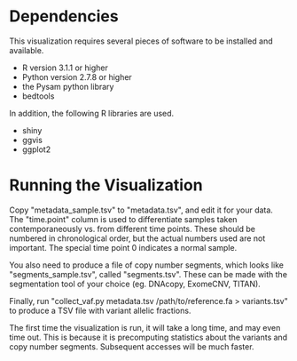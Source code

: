 Dependencies
============

This visualization requires several pieces of software to be installed and
available.

 - R version 3.1.1 or higher
 - Python version 2.7.8 or higher
 - the Pysam python library
 - bedtools

In addition, the following R libraries are used.

 - shiny
 - ggvis
 - ggplot2

Running the Visualization
=========================

Copy "metadata_sample.tsv" to "metadata.tsv", and edit it for your data. The
"time.point" column is used to differentiate samples taken contemporaneously
vs. from different time points.  These should be numbered in chronological
order, but the actual numbers used are not important. The special time point 0
indicates a normal sample.

You also need to produce a file of copy number segments, which looks like
"segments_sample.tsv", called "segments.tsv". These can be made with the
segmentation tool of your choice (eg. DNAcopy, ExomeCNV, TITAN).

Finally, run "collect_vaf.py metadata.tsv /path/to/reference.fa > variants.tsv"
to produce a TSV file with variant allelic fractions.

The first time the visualization is run, it will take a long time, and may even
time out. This is because it is precomputing statistics about the variants and
copy number segments. Subsequent accesses will be much faster.

